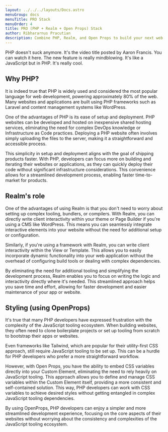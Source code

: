 ```yaml
---
layout: ../../../layouts/Docs.astro
menuGroup: docs
menuTitle: PRO Stack
menuOrder: 4
title: PRO (PHP + Realm + Open Props) Stack
author: Ribhararnus Pracutian
description: Combine PHP, Realm, and Open Props to build your next web apps.
---
```


PHP doesn't suck anymore. It's the video title posted by <anchor-link href="https://www.youtube.com/@aarondfrancis" target="_blank">Aaron Francis</anchor-link>. You can <anchor-link href="https://www.youtube.com/watch?v=ZRV3pBuPxEQ" target="_blank">watch it here</anchor-link>. The new feature is really mindblowing. It's like a JavaScript but in PHP. It's really cool.

## Why PHP?
It is indeed true that PHP is widely used and considered the most popular language for web development, powering approximately 80% of the web. Many websites and applications are built using PHP frameworks such as Laravel and content management systems like WordPress.

One of the advantages of PHP is its ease of setup and deployment. PHP websites can be developed and hosted on inexpensive shared hosting services, eliminating the need for complex DevOps knowledge or Infrastructure as Code practices. Deploying a PHP website often involves simply uploading the files to the server, making it a straightforward and accessible process.

This simplicity in setup and deployment aligns with the goal of shipping products faster. With PHP, developers can focus more on building and iterating their websites or applications, as they can quickly deploy their code without significant infrastructure considerations. This convenience allows for a streamlined development process, enabling faster time-to-market for products.

## Realm's role

One of the advantages of using Realm is that you don't need to worry about setting up complex tooling, bundlers, or compilers. With Realm, you can directly write client interactivity within your theme or Page Builder if you're using a CMS like WordPress. This means you can seamlessly integrate interactive elements into your website without the need for additional setup or configuration.

Similarly, if you're using a framework with Realm, you can write client interactivity within the View or Template. This allows you to easily incorporate dynamic functionality into your web application without the overhead of configuring build tools or dealing with complex dependencies.

By eliminating the need for additional tooling and simplifying the development process, Realm enables you to focus on writing the logic and interactivity directly where it's needed. This streamlined approach helps you save time and effort, allowing for faster development and easier maintenance of your app or website.

## Styling (using OpenProps)

It's true that many PHP developers have expressed frustration with the complexity of the JavaScript tooling ecosystem. When building websites, they often need to clone boilerplate projects or set up tooling from scratch to bootstrap their apps or websites.

Even frameworks like Tailwind, which are popular for their utility-first CSS approach, still require JavaScript tooling to be set up. This can be a hurdle for PHP developers who prefer a more straightforward workflow.

However, with Open Props, you have the ability to embed CSS variables directly into your Custom Element, eliminating the need to rely heavily on JavaScript tooling. This approach allows you to define and manage CSS variables within the Custom Element itself, providing a more consistent and self-contained solution. This way, PHP developers can work with CSS variables to achieve desired styles without getting entangled in complex JavaScript tooling dependencies.

By using <anchor-link href="https://open-props.style/" target="_blank">OpenProps</anchor-link>, PHP developers can enjoy a simpler and more streamlined development experience, focusing on the core aspects of their websites without worrying about the consistency and complexities of the JavaScript tooling ecosystem.

<sb-viewer id="web-platform-ml7miv"></sb-viewer>
